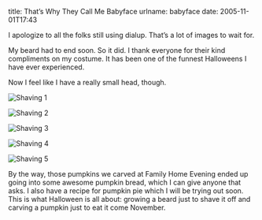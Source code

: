 title: That&#x02bc;s Why They Call Me Babyface
urlname: babyface
date: 2005-11-01T17:43

I apologize to all the folks still using dialup. That&#x02bc;s a lot of images to wait for.

My beard had to end soon. So it did. I thank everyone for their kind compliments on my costume. It has been one of the funnest Halloweens I have ever experienced.

Now I feel like I have a really small head, though.

![Shaving 1](https://dl.dropboxusercontent.com/s/2i7vtckzdltjil5/20051101-shaving-1.jpg)

![Shaving 2](https://dl.dropboxusercontent.com/s/s0o678iaxht5qy2/20051101-shaving-2.jpg)

![Shaving 3](https://dl.dropboxusercontent.com/s/iqhq810won0xrxv/20051101-shaving-3.jpg)

![Shaving 4](https://dl.dropboxusercontent.com/s/pwcv5m9o8jq8wfz/20051101-shaving-4.jpg)

![Shaving 5](https://dl.dropboxusercontent.com/s/cuxqq14dr9avbzn/20051101-shaving-5.jpg)

By the way, those pumpkins we carved at Family Home Evening ended up going into some awesome pumpkin bread, which I can give anyone that asks. I also have a recipe for pumpkin pie which I will be trying out soon. This is what Halloween is all about: growing a beard just to shave it off and carving a pumpkin just to eat it come November.